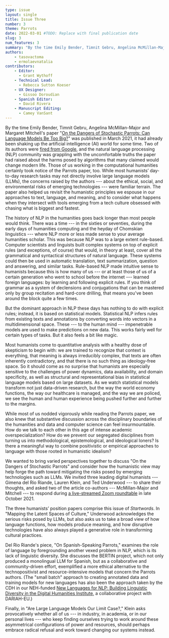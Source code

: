 ```yaml
---
type: issue
layout: single
title: Issue Three
number: 3
theme: Parrots
date: 2022-03-01 #TODO: Replace with final publication date
slug: 3
num_features: 3
summary: "By the time Emily Bender, Timnit Gebru, Angelina McMillan-Major and Margaret Mitchell’s paper “On the Dangers of Stochastic Parrots: Can Language Models Be Too Big?” was published in March 2021, it had already been shaking up the AI world for some time."
authors:
    - tasovactoma
    - ermolaevnatalia
contributors:
    - Editor:
      - Grant Wythoff
    - Technical Lead:
      - Rebecca Sutton Koeser
    - UX Designer:
      - Gissoo Doroudian
    - Spanish Editor:
      - David Rivera
    - Manuscript Editing:
      - Camey VanSant
---
```


By the time Emily Bender, Timnit Gebru, Angelina McMillan-Major and Margaret Mitchell's paper "[On the Dangers of Stochastic Parrots: Can Language Models Be Too Big?](https://doi.org/10.1145/3442188.3445922)" was published in March 2021, it had already been shaking up the artificial intelligence (AI) world for some time. Two of its authors were [fired from Google](https://www.emergingtechbrew.com/stories/2021/03/29/one-biggest-advancements-ai-also-sparked-fierce-debate-heres), and the natural language processing (NLP) community was grappling with the uncomfortable truths the paper had raised about the harms posed by algorithms that many claimed would change modern life. Those of us working in the computational humanities certainly took notice of the Parrots paper, too. While most humanists’ day-to-day research tasks may not directly involve large language models (LLMs), the concerns raised by the authors --- about the ethical, social, and environmental risks of emerging technologies --- were familiar terrain. The paper also helped us revisit the humanistic principles we espouse in our approaches to text, language, and meaning, and to consider what happens when they intersect with tools emerging from a tech culture obsessed with chasing what is biggest and fastest.

The history of NLP in the humanities goes back longer than most people would think. There was a time --- in the sixties or seventies, during the early days of humanities computing and the heyday of Chomskian linguistics --- where NLP more or less made sense to your average humanities scholar. This was because NLP was to a large extent rule-based. Computer scientists and linguists built complex systems on top of explicit rules (and exceptions, of course) that would, in theory at least, cover all the grammatical and syntactical structures of natural language. These systems could then be used in automatic translation, text summarization, question and answering, and similar tasks. Rule-based NLP made intuitive sense to humanists because this is how many of us --- or at least those of us of a certain generation who went to school before the internet --- learned foreign languages: by learning and following explicit rules. If you think of grammar as a system of declensions and conjugations that can be mastered only by group recitation and hard-core drilling, that means you've been around the block quite a few times.

But the dominant approach in NLP these days has nothing to do with explicit rules; instead, it is based on statistical models. Statistical NLP infers rules from existing texts and annotations by converting words into vectors in a multidimensional space. These --- to the human mind --- impenetrable models are used to make predictions on new data. This works fairly well for certain types of tasks. But it also feels a bit like magic.

Most humanists come to quantitative analysis with a healthy dose of skepticism to begin with: we are trained to recognize that context is everything, that meaning is always irreducibly complex, that texts are often inherently contradictory, and that there is no such thing as ideology-free space. So it should come as no surprise that humanists are especially sensitive to the challenges of power dynamics, data availability, and domain specificity, as well as structural and representational bias in statistical language models based on large datasets. As we watch statistical models transform not just data-driven research, but the way the world economy functions, the way our healthcare is managed, and the way we are policed, we see the human and human experience being pushed further and further to the margins.

While most of us nodded vigorously while reading the Parrots paper, we also knew that substantive discussion across the disciplinary boundaries of the humanities and data and computer science can feel insurmountable. How do we talk to each other in this age of intense academic overspecialization? How do we prevent our segregated disciplines from turning us into methodological, epistemological, and ideological loners? Is there a meaningful way to combine positivistic or empirical approaches to language with those rooted in humanistic idealism?

We wanted to bring varied perspectives together to discuss "On the Dangers of Stochastic Parrots" and consider how the humanistic view may help forge the path toward mitigating the risks posed by emerging technologies such as LLMs. We invited three leading digital humanists --- Gimena del Rio Riande, Lauren Klein, and Ted Underwood --- to share their thoughts, and asked two of the article co-authors --- McMillan-Major and Mitchell --- to respond during [a live-streamed Zoom roundtable](https://cdh.princeton.edu/updates/join-us-for-a-roundtable-on-machine-predictions-and-synthetic-text/) in late October 2021.

The three humanists’ position papers comprise this issue of *Startwords*. In "Mapping the Latent Spaces of Culture," Underwood acknowledges the serious risks posed by LLMs, but also asks us to take a broad view of how language functions, how models produce meaning, and how disruptive technologies have also always played a generative role in transforming cultural practices.

Del Rio Riande's piece, "On Spanish-Speaking Parrots," examines the role of language by foregrounding another vexed problem in NLP, which is its lack of linguistic diversity. She discusses the BERTIN project, which not only produced a monolingual LLM for Spanish, but as a collaborative and community-driven effort, exemplified a more ethical alternative to the technopositivist and resource-intensive models that concern the Parrots authors. (The "small batch" approach to creating annotated data and training models for new languages has also been the approach taken by the CDH in our NEH-funded [New Languages for NLP: Building Linguistic Diversity in the Digital Humanities Institute](https://newnlp.princeton.edu/), a collaborative project with DARIAH-EU.)

Finally, in "Are Large Language Models Our Limit Case?," Klein asks provocatively whether all of us --- in industry, in academia, or in our personal lives --- who keep finding ourselves trying to work around these asymmetrical configurations of power and resources, should perhaps embrace radical refusal and work toward changing our systems instead.
